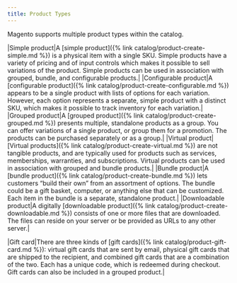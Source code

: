 ```yaml
---
title: Product Types
---
```


Magento supports multiple product types within the catalog.

|Simple product|A [simple product]({% link catalog/product-create-simple.md %}) is a physical item with a single SKU. Simple products have a variety of pricing and of input controls which makes it possible to sell variations of the product. Simple products can be used in association with grouped, bundle, and configurable products.|
|Configurable product|A [configurable product]({% link catalog/product-create-configurable.md %}) appears to be a single product with lists of options for each variation. However, each option represents a separate, simple product with a distinct SKU, which makes it possible to track inventory for each variation.|
|Grouped product|A [grouped product]({% link catalog/product-create-grouped.md %}) presents multiple, standalone products as a group. You can offer variations of a single product, or group them for a promotion. The products can be purchased separately or as a group.|
|Virtual product|[Virtual products]({% link catalog/product-create-virtual.md %}) are not tangible products, and are typically used for products such as services, memberships, warranties, and subscriptions. Virtual products can be used in association with grouped and bundle products.|
|Bundle product|A [bundle product]({% link catalog/product-create-bundle.md %}) lets customers “build their own” from an assortment of options. The bundle could be a gift basket, computer, or anything else that can be customized. Each item in the bundle is a separate, standalone product.|
|Downloadable product|A digitally [downloadable product]({% link catalog/product-create-downloadable.md %}) consists of one or more files that are downloaded. The files can reside on your server or be provided as URLs to any other server.|

<!--{% if "Default.EE-B2B" contains site.edition %}-->
|Gift card|There are three kinds of [gift cards]({% link catalog/product-gift-card.md %}): virtual gift cards that are sent by email, physical gift cards that are shipped to the recipient, and combined gift cards that are a combination of the two. Each has a unique code, which is redeemed during checkout. Gift cards can also be included in a grouped product.|

<!--{% endif %}-->
